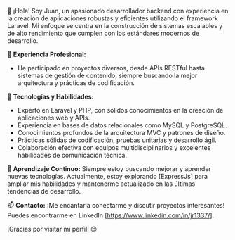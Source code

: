 👋 ¡Hola! Soy Juan, un apasionado desarrollador backend con experiencia en la creación de aplicaciones robustas y eficientes utilizando el framework Laravel. Mi enfoque se centra en la construcción de sistemas escalables y de alto rendimiento que cumplen con los estándares modernos de desarrollo.

💼 **Experiencia Profesional:**
- He participado en proyectos diversos, desde APIs RESTful hasta sistemas de gestión de contenido, siempre buscando la mejor arquitectura y prácticas de codificación.

🚀 **Tecnologías y Habilidades:**
- Experto en Laravel y PHP, con sólidos conocimientos en la creación de aplicaciones web y APIs.
- Experiencia en bases de datos relacionales como MySQL y PostgreSQL.
- Conocimientos profundos de la arquitectura MVC y patrones de diseño.
- Prácticas sólidas de codificación, pruebas unitarias y desarrollo ágil.
- Colaboración efectiva con equipos multidisciplinarios y excelentes habilidades de comunicación técnica.

🌱 **Aprendizaje Continuo:**
Siempre estoy buscando mejorar y aprender nuevas tecnologías. Actualmente, estoy explorando [ExpressJs] para ampliar mis habilidades y mantenerme actualizado en las últimas tendencias de desarrollo.

📫 **Contacto:**
¡Me encantaría conectarme y discutir proyectos interesantes! Puedes encontrarme en LinkedIn [https://www.linkedin.com/in/jr1337/].

¡Gracias por visitar mi perfil! 😊
